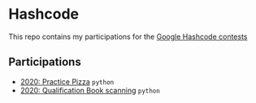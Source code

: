 # Hashcode

This repo contains my participations for the [Google Hashcode contests](http://g.co/hashcode)

## Participations
- [2020: Practice Pizza](2020-practice-pizza) `python`
- [2020: Qualification Book scanning](2020-qualification-book-scanning) `python`

